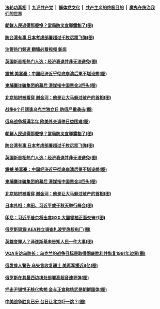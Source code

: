 ####  [法轮功真相](../../../../basic/blob/master/README.md?t=08230001) &nbsp;|&nbsp; [九评共产党](../../../../9ping.md/blob/master/README.md?t=08230001) &nbsp;|&nbsp; [解体党文化](../../../../jtdwh.md/blob/master/README.md?t=08230001)  &nbsp;|&nbsp; [共产主义的终极目的](../../../../gczydzjmd.md/blob/master/README.md?t=08230001) &nbsp;|&nbsp; [魔鬼在统治我们的世界](../../../../mgztzwmdsj.md/blob/master/README.md?t=08230001) 

#### [朝鮮人民過得那麼慘？當局防災宣導露餡了(图)](../pages/p9/1014852.md?t=08230001) 

#### [防台湾有事 日本考虑部署超过千枚远程飞弹(图)](../pages/p9/1014803.md?t=08230001) 

#### [油管热门频道 翻墙必看视频 新闻](http://45.76.130.85:81/youtube.html?08230001)

#### [英国新首相热门人选：经济衰退并非无法避免(图)](../pages/p9/1014815.md?t=08230001) 

#### [震撼 美富豪：中国经济近乎彻底崩溃后果不堪设想(图)](../pages/p9/1014686.md?t=08230001) 

#### [柬埔寨诈骗集团的幕后 港媒指中国黑金3巨头(图)](../pages/p9/1014739.md?t=08230001) 

#### [北京陷阱被看穿 谢金河：他是让大马躲过破产的首相(图)](../pages/p9/1014724.md?t=08230001) 

#### [战争6个月适逢乌克兰独立日 防俄严重袭击(图)](../pages/p9/1014897.md?t=08230001) 

#### [俄乌战争将满半年 欧美外交调停日益困难(图)](../pages/p9/1014853.md?t=08230001) 

#### [朝鮮人民過得那麼慘？當局防災宣導露餡了(图)](../pages/p9/1014852.md?t=08230001) 

#### [防台湾有事 日本考虑部署超过千枚远程飞弹(图)](../pages/p9/1014803.md?t=08230001) 

#### [英国新首相热门人选：经济衰退并非无法避免(图)](../pages/p9/1014815.md?t=08230001) 

#### [震撼 美富豪：中国经济近乎彻底崩溃后果不堪设想(图)](../pages/p9/1014686.md?t=08230001) 

#### [柬埔寨诈骗集团的幕后 港媒指中国黑金3巨头(图)](../pages/p9/1014739.md?t=08230001) 

#### [北京陷阱被看穿 谢金河：他是让大马躲过破产的首相(图)](../pages/p9/1014724.md?t=08230001) 


#### [日本外相：岸田、习近平或于秋天举行峰会(图)](../pages/p9/1014754.md?t=08230001) 


#### [印尼：习近平普京将出席G20 大国领袖正面交锋?(图)](../pages/p9/1014748.md?t=08230001) 

#### [俄罗斯同意IAEA独立调查札波罗热核电厂(图)](../pages/p9/1014735.md?t=08230001) 

#### [英雄变罪人？泽连斯基未告知人民一件大事(图)](../pages/p9/1014722.md?t=08230001) 

#### [VOA专访乌防长：乌克兰的战争目标是取得彻底胜利并恢复1991年边界(图)](../pages/p9/1014721.md?t=08230001) 

#### [俄发耸人警告 乌矢言收复疆土 美再军援近8亿(图)](../pages/p9/1014711.md?t=08230001) 


#### [俄罗斯在其最西边境处部署高超音速导弹(图)](../pages/p9/1014694.md?t=08230001) 

#### [抨击尹锡悦无核化构想 金与正宣称核武是朝鲜国体(图)](../pages/p9/1014676.md?t=08230001) 

#### [中美战争胜负已分 台日让北京吓一跳？(图)](../pages/p9/1014611.md?t=08230001) 

<img src='http://gfw-breaker.win/goodnews/indexes/p9.md' width='0px' height='0px'/>
